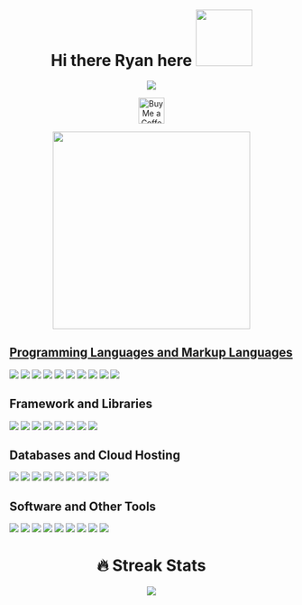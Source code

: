 <!--HEADING NAME-->
<div align="center">

<h1>Hi there Ryan here <img src="https://media.giphy.com/media/eNwO33cDf7H60uqErv/giphy.gif" width="100" height="100"/></h1>

<!--HEADING DESCRIPTION-->
<a href="https://github.com/search?q=rfcho322"><img src="https://readme-typing-svg.demolab.com?font=IBM+Plex+Mono&size=30&pause=3000&color=F9BC2F&center=true&width=700&lines=Full-stack+web+developer;Freelancer;Always+curious%2C+learning+never+stops;Coffee+lover"/></a>
  
<a href='https://ko-fi.com/rfcho322' target='_blank'><img height='35' style='border:0px;height:46px;' src='https://az743702.vo.msecnd.net/cdn/kofi3.png?v=0' border='0' alt='Buy Me a Coffee at ko-fi.com' />
  
<img src="https://c.tenor.com/qJ5evVs-_uUAAAAC/coding.gif" width="350" />

</div>


<h2>Programming Languages and Markup Languages</h2>
<p>
  <a href="https://github.com/search?q=rfcho322"><img src="https://custom-icon-badges.demolab.com/badge/JavaScript-F3DE57.svg?style=flat-square&logo=JS-black-logo"/></a>
  <a href="https://github.com/search?q=rfcho322"><img src="https://custom-icon-badges.demolab.com/badge/TypeScript-3A61F9?style=flat-square&logo=typescript&logoColor=white"/></a>
  <a href="https://github.com/search?q=rfcho322"><img src="https://custom-icon-badges.demolab.com/badge/PHP-7571B4.svg?style=flat-square&logo=php-white"/></a>
  <a href="https://github.com/search?q=rfcho322"><img src="https://custom-icon-badges.demolab.com/badge/SQL-155e75?style=flat-square&logo=sql-white&logoColor=white"/></a>
  <a href="https://github.com/search?q=rfcho322"><img src="https://custom-icon-badges.demolab.com/badge/NodeJS-3B7F3A?style=flat-square&logo=nodedotjs&logoColor=white"/></a>
  <a href="https://github.com/search?q=rfcho322"><img src="https://custom-icon-badges.demolab.com/badge/Java-ffffff?style=flat-square&logo=java-blue"/></a>
  <a href="https://github.com/search?q=rfcho322"><img src="https://custom-icon-badges.demolab.com/badge/HTML-DE6935.svg?style=flat-square&logo=html-logo"/></a>
  <a href="https://github.com/search?q=rfcho322"><img src="https://custom-icon-badges.demolab.com/badge/CSS-3A61F9.svg?style=flat-square&logo=css-logo"/></a>
  <a href="https://github.com/search?q=rfcho322"><img src="https://custom-icon-badges.demolab.com/badge/SASS-C5669C?style=flat-square&logo=sass&logoColor=white"/></a>
  <a href="https://github.com/search?q=rfcho322"><img src="https://custom-icon-badges.demolab.com/badge/XML-f59e0b?style=flat-square&logo=xml-white"/></a>
</p>

<h2>Framework and Libraries</h2>
<p>
  <a href="https://github.com/search?q=rfcho322"><img src="https://custom-icon-badges.demolab.com/badge/React-218AAB?style=flat-square&logo=react&logoColor=white"/></a>
  <a href="https://github.com/search?q=rfcho322"><img src="https://custom-icon-badges.demolab.com/badge/NextJS-ffffff?style=flat-square&logo=nextjs"/></a>
  <a href="https://github.com/search?q=rfcho322"><img src="https://custom-icon-badges.demolab.com/badge/Zod-FFFFFF?style=flat-square&logo=zod&logoColor=blue"/></a>
  <a href="https://github.com/search?q=rfcho322"><img src="https://custom-icon-badges.demolab.com/badge/Express-FFFFFF?style=flat-square&logo=express&logoColor=black"/></a>
  <a href="https://github.com/search?q=rfcho322"><img src="https://custom-icon-badges.demolab.com/badge/Tailwind%20CSS-44403c?style=flat-square&logo=tailwindcss"/></a>
  <a href="https://github.com/search?q=rfcho322"><img src="https://custom-icon-badges.demolab.com/badge/Bootstrap-8E49B5.svg?style=flat-square&logo=bootstrap-logo"/></a>
  <a href="https://github.com/search?q=rfcho322"><img src="https://custom-icon-badges.demolab.com/badge/DiscordJS-44403c?style=flat-square&logo=discordjs"/></a>
  <a href="https://github.com/search?q=rfcho322"><img src="https://custom-icon-badges.demolab.com/badge/jQuery-FFFFFF?style=flat-square&logo=jquery&logoColor=blue"/></a>
</p>

<h2>Databases and Cloud Hosting</h2>
<p>
  <a href="https://github.com/search?q=rfcho322"><img src="https://custom-icon-badges.demolab.com/badge/MYSQL-007A84.svg?style=flat-square&logo=mysql-icon"/></a>
  <a href="https://github.com/search?q=rfcho322"><img src="https://custom-icon-badges.demolab.com/badge/MongoDb-001C29?style=flat-square&logo=mongodb&logoColor=green"/></a>
  <a href="https://github.com/search?q=rfcho322"><img src="https://custom-icon-badges.demolab.com/badge/PostgreSQL-0c4a6e?style=flat-square&logo=postgresql&logoColor=white"/></a>
  <a href="https://github.com/search?q=rfcho322"><img src="https://custom-icon-badges.demolab.com/badge/SQLite-082f49?style=flat-square&logo=sqlite&logoColor=white"/></a>
  <a href="https://github.com/search?q=rfcho322"><img src="https://custom-icon-badges.demolab.com/badge/Prisma-1c1917?style=flat-square&logo=prisma&logoColor=white"/></a>
  <a href="https://github.com/search?q=rfcho322"><img src="https://custom-icon-badges.demolab.com/badge/Vercel-1c1917?style=flat-square&logo=vercel&logoColor=white"/></a>
  <a href="https://github.com/search?q=rfcho322"><img src="https://custom-icon-badges.demolab.com/badge/GitHub%20Pages-0e7490?style=flat-square&logo=github&logoColor=white"/></a>
  <a href="https://github.com/search?q=rfcho322"><img src="https://custom-icon-badges.demolab.com/badge/Repl.it-0f172a?style=flat-square&logo=replit&logoColor=orange"/></a>
  <a href="https://github.com/search?q=rfcho322"><img src="https://custom-icon-badges.demolab.com/badge/Render-1c1917?style=flat-square&logo=render&logoColor=teal"/></a>
</p>

<h2>Software and Other Tools</h2>
<p>
  <a href="https://github.com/search?q=rfcho322"><img src="https://custom-icon-badges.demolab.com/badge/Visual%20Studio%20Code-1d4ed8?style=flat-square&logo=visualstudio&logoColor=white"/></a>
  <a href="https://github.com/search?q=rfcho322"><img src="https://custom-icon-badges.demolab.com/badge/Git-ea580c?style=flat-square&logo=git&logoColor=white"/></a>
  <a href="https://github.com/search?q=rfcho322"><img src="https://custom-icon-badges.demolab.com/badge/GitHub%20Desktop-6b21a8?style=flat-square&logo=github&logoColor=white"/></a>
  <a href="https://github.com/search?q=rfcho322"><img src="https://custom-icon-badges.demolab.com/badge/Android%20Studio-15803d?style=flat-square&logo=androidstudio&logoColor=white"/></a>
  <a href="https://github.com/search?q=rfcho322"><img src="https://custom-icon-badges.demolab.com/badge/Postman-ea580c?style=flat-square&logo=postman&logoColor=white"/></a>
  <a href="https://github.com/search?q=rfcho322"><img src="https://custom-icon-badges.demolab.com/badge/Adobe%20Illustrator-fb923c?style=flat-square&logo=adobeillustrator&logoColor=white"/></a>
  <a href="https://github.com/search?q=rfcho322"><img src="https://custom-icon-badges.demolab.com/badge/Adobe%20Photoshop-3b82f6?style=flat-square&logo=adobephotoshop&logoColor=white"/></a>
  <a href="https://github.com/search?q=rfcho322"><img src="https://custom-icon-badges.demolab.com/badge/Brave-ea580c?style=flat-square&logo=brave&logoColor=white"/></a>
  <a href="https://github.com/search?q=rfcho322"><img src="https://custom-icon-badges.demolab.com/badge/Discord-818cf8?style=flat-square&logo=discord&logoColor=white"/></a>
</p>

<!--
**rfcho322/rfcho322** is a ✨ _special_ ✨ repository because its `README.md` (this file) appears on your GitHub profile.

Here are some ideas to get you started:

- 🔭 I’m currently working on ...
- 🌱 I’m currently learning ...
- 👯 I’m looking to collaborate on ...
- 🤔 I’m looking for help with ...
- 💬 Ask me about ...
- 📫 How to reach me: ...
- 😄 Pronouns: ...
- ⚡ Fun fact: ...
-->

<h1 align="center"> 🔥 Streak Stats </h1>
<div align="center"> 
  <img src="https://streak-stats.demolab.com?user=rfcho322&theme=gruvbox&hide_border=true"/> 
</div>
